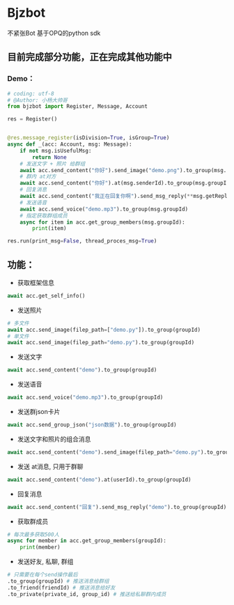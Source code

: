 # Bjzbot
不紧张Bot
基于OPQ的python sdk
## 目前完成部分功能，正在完成其他功能中
### Demo：
```py
# coding: utf-8
# @Author: 小杨大帅哥
from bjzbot import Register, Message, Account

res = Register()


@res.message_register(isDivision=True, isGroup=True)
async def _(acc: Account, msg: Message):
    if not msg.isUsefulMsg:
        return None
    # 发送文字 + 照片 给群组
    await acc.send_content("你好").send_image("demo.png").to_group(msg.groupId)
    # 群内 at对方
    await acc.send_content("你好").at(msg.senderId).to_group(msg.groupId)
    # 回复消息
    await acc.send_content("我正在回复你啊").send_msg_reply(**msg.getReplyParams, replay_sender_id=msg.senderId).to_group(msg.groupId)
    # 发送语音
    await acc.send_voice("demo.mp3").to_group(msg.groupId)
    # 指定获取群组成员
    async for item in acc.get_group_members(msg.groupId):
        print(item)

res.run(print_msg=False, thread_proces_msg=True)


```
## 功能：


* 获取框架信息
```py
await acc.get_self_info()
```

* 发送照片
```py
# 多文件
await acc.send_image(filep_path=["demo.py"]).to_group(groupId)
# 单文件
await acc.send_image(filep_path="demo.py").to_group(groupId)
```

* 发送文字
```py
await acc.send_content("demo").to_group(groupId)
```

* 发送语音
```py
await acc.send_voice("demo.mp3").to_group(groupId)
```

* 发送群json卡片
```py
await acc.send_group_json("json数据").to_group(groupId)
```

* 发送文字和照片的组合消息
```py
await acc.send_content("demo").send_image(filep_path="demo.py").to_group(groupId)
```

* 发送 at消息, 只用于群聊
```py
await acc.send_content("demo").at(userId).to_group(groupId)
```

* 回复消息
```py
await acc.send_content("回复").send_msg_reply("demo").to_group(groupId)
```

* 获取群成员
```py
# 每次最多获取500人
async for member in acc.get_group_members(groupId):
    print(member)
```

* 发送好友, 私聊, 群组
```py
# 只需要在每个send操作最后
.to_group(groupId) # 推送消息给群组
.to_friend(friendId) # 推送消息给好友
.to_private(private_id, group_id) # 推送给私聊群内成员
```

